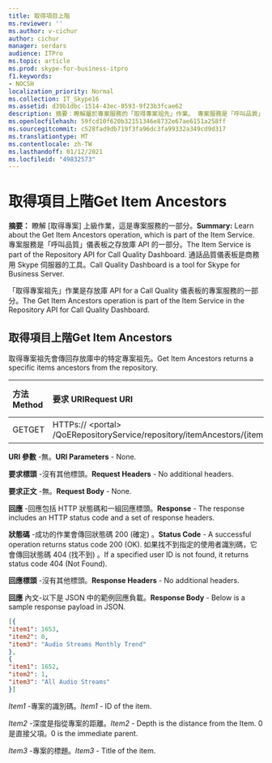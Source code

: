 ```yaml
---
title: 取得項目上階
ms.reviewer: ''
ms.author: v-cichur
author: cichur
manager: serdars
audience: ITPro
ms.topic: article
ms.prod: skype-for-business-itpro
f1.keywords:
- NOCSH
localization_priority: Normal
ms.collection: IT_Skype16
ms.assetid: d39b1dbc-1514-43ec-8593-9f23b3fcae62
description: 摘要：瞭解屬於專案服務的「取得專案祖先」作業。 專案服務是「呼叫品質」儀表板之存放庫 API 的一部分。 通話品質儀表板是商務用 Skype 伺服器的工具。
ms.openlocfilehash: 59fcd10f620b32151346e8732e67ae6151a258ff
ms.sourcegitcommit: c528fad9db719f3fa96dc3fa99332a349cd9d317
ms.translationtype: MT
ms.contentlocale: zh-TW
ms.lasthandoff: 01/12/2021
ms.locfileid: "49832573"
---
```

# <a name="get-item-ancestors"></a><span data-ttu-id="88f3a-105">取得項目上階</span><span class="sxs-lookup"><span data-stu-id="88f3a-105">Get Item Ancestors</span></span>
 
<span data-ttu-id="88f3a-106">**摘要：** 瞭解 [取得專案] 上級作業，這是專案服務的一部分。</span><span class="sxs-lookup"><span data-stu-id="88f3a-106">**Summary:** Learn about the Get Item Ancestors operation, which is part of the Item Service.</span></span> <span data-ttu-id="88f3a-107">專案服務是「呼叫品質」儀表板之存放庫 API 的一部分。</span><span class="sxs-lookup"><span data-stu-id="88f3a-107">The Item Service is part of the Repository API for Call Quality Dashboard.</span></span> <span data-ttu-id="88f3a-108">通話品質儀表板是商務用 Skype 伺服器的工具。</span><span class="sxs-lookup"><span data-stu-id="88f3a-108">Call Quality Dashboard is a tool for Skype for Business Server.</span></span>
  
<span data-ttu-id="88f3a-109">「取得專案祖先」作業是存放庫 API for a Call Quality 儀表板的專案服務的一部分。</span><span class="sxs-lookup"><span data-stu-id="88f3a-109">The Get Item Ancestors operation is part of the Item Service in the Repository API for Call Quality Dashboard.</span></span>
  
## <a name="get-item-ancestors"></a><span data-ttu-id="88f3a-110">取得項目上階</span><span class="sxs-lookup"><span data-stu-id="88f3a-110">Get Item Ancestors</span></span>

<span data-ttu-id="88f3a-111">取得專案祖先會傳回存放庫中的特定專案祖先。</span><span class="sxs-lookup"><span data-stu-id="88f3a-111">Get Item Ancestors returns a specific items ancestors from the repository.</span></span>
  

|<span data-ttu-id="88f3a-112">**方法**</span><span class="sxs-lookup"><span data-stu-id="88f3a-112">**Method**</span></span>|<span data-ttu-id="88f3a-113">**要求 URI**</span><span class="sxs-lookup"><span data-stu-id="88f3a-113">**Request URI**</span></span>|<span data-ttu-id="88f3a-114">**HTTP 版本**</span><span class="sxs-lookup"><span data-stu-id="88f3a-114">**HTTP Version**</span></span>|
|:-----|:-----|:-----|
|<span data-ttu-id="88f3a-115">GET</span><span class="sxs-lookup"><span data-stu-id="88f3a-115">GET</span></span>  <br/> |<span data-ttu-id="88f3a-116">HTTPs:// \<portal\> /QoERepositoryService/repository/itemAncestors/{itemId}</span><span class="sxs-lookup"><span data-stu-id="88f3a-116">https://\<portal\>/QoERepositoryService/repository/itemAncestors/{itemId}</span></span>  <br/> |<span data-ttu-id="88f3a-117">HTTP/1。1</span><span class="sxs-lookup"><span data-stu-id="88f3a-117">HTTP/1.1</span></span>  <br/> |
   
 <span data-ttu-id="88f3a-118">**URI 參數** -無。</span><span class="sxs-lookup"><span data-stu-id="88f3a-118">**URI Parameters** - None.</span></span>
  
 <span data-ttu-id="88f3a-119">**要求標頭** -沒有其他標頭。</span><span class="sxs-lookup"><span data-stu-id="88f3a-119">**Request Headers** - No additional headers.</span></span>
  
 <span data-ttu-id="88f3a-120">**要求正文** -無。</span><span class="sxs-lookup"><span data-stu-id="88f3a-120">**Request Body** - None.</span></span>
  
 <span data-ttu-id="88f3a-121">**回應** -回應包括 HTTP 狀態碼和一組回應標頭。</span><span class="sxs-lookup"><span data-stu-id="88f3a-121">**Response** - The response includes an HTTP status code and a set of response headers.</span></span>
  
 <span data-ttu-id="88f3a-122">**狀態碼** -成功的作業會傳回狀態碼 200 (確定) 。</span><span class="sxs-lookup"><span data-stu-id="88f3a-122">**Status Code** - A successful operation returns status code 200 (OK).</span></span> <span data-ttu-id="88f3a-123">如果找不到指定的使用者識別碼，它會傳回狀態碼 404 (找不到) 。</span><span class="sxs-lookup"><span data-stu-id="88f3a-123">If a specified user ID is not found, it returns status code 404 (Not Found).</span></span>
  
 <span data-ttu-id="88f3a-124">**回應標頭** -沒有其他標頭。</span><span class="sxs-lookup"><span data-stu-id="88f3a-124">**Response Headers** - No additional headers.</span></span>
  
 <span data-ttu-id="88f3a-125">**回應** 內文-以下是 JSON 中的範例回應負載。</span><span class="sxs-lookup"><span data-stu-id="88f3a-125">**Response Body** - Below is a sample response payload in JSON.</span></span>
  
```json
[{
"item1": 1653,
"item2": 0,
"item3": "Audio Streams Monthly Trend"
},
{
"item1": 1652,
"item2": 1,
"item3": "All Audio Streams"
}]
```

 <span data-ttu-id="88f3a-126">*Item1*  -專案的識別碼。</span><span class="sxs-lookup"><span data-stu-id="88f3a-126">*Item1*  - ID of the item.</span></span>
  
 <span data-ttu-id="88f3a-127">*Item2*  -深度是指從專案的距離。</span><span class="sxs-lookup"><span data-stu-id="88f3a-127">*Item2*  - Depth is the distance from the Item.</span></span> <span data-ttu-id="88f3a-128">0是直接父項。</span><span class="sxs-lookup"><span data-stu-id="88f3a-128">0 is the immediate parent.</span></span>
  
 <span data-ttu-id="88f3a-129">*Item3*  -專案的標題。</span><span class="sxs-lookup"><span data-stu-id="88f3a-129">*Item3*  - Title of the item.</span></span>
  

